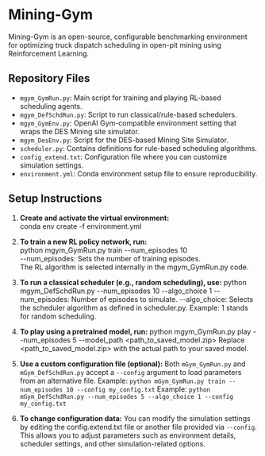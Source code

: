 # Mining-Gym
Mining-Gym is an open-source, configurable benchmarking environment for optimizing truck dispatch scheduling in open-pit mining using Reinforcement Learning.


## Repository Files

- `mgym_GymRun.py`: Main script for training and playing RL-based scheduling agents.
- `mgym_DefSchdRun.py`: Script to run classical/rule-based schedulers.
- `mgym_GymEnv.py`: OpenAI Gym-compatible environment setting that wraps the DES Mining site simulator.
- `mgym_DesEnv.py`: Script for the DES-based Mining Site Simulator.
- `scheduler.py`: Contains definitions for rule-based scheduling algorithms.
- `config_extend.txt`: Configuration file where you can customize simulation settings.
- `environment.yml`: Conda environment setup file to ensure reproducibility.
  
## Setup Instructions

1. **Create and activate the virtual environment:**  
conda env create -f environment.yml  

2. **To train a new RL policy network, run:**  
python mgym_GymRun.py train --num_episodes 10  
--num_episodes: Sets the number of training episodes.  
The RL algorithm is selected internally in the mgym_GymRun.py code.

3. **To run a classical scheduler (e.g., random scheduling), use:**
python mgym_DefSchdRun.py --num_episodes 10 --algo_choice 1
--num_episodes: Number of episodes to simulate.
--algo_choice: Selects the scheduler algorithm as defined in scheduler.py.
Example: 1 stands for random scheduling.

4. **To play using a pretrained model, run:**
python mgym_GymRun.py play --num_episodes 5 --model_path <path_to_saved_model.zip>
Replace <path_to_saved_model.zip> with the actual path to your saved model.

5. **Use a custom configuration file (optional):**
Both `mGym_GymRun.py` and `mGym_DefSchdRun.py` accept a `--config` argument to load parameters from an alternative file.
Example: `python mGym_GymRun.py train --num_episodes 10 --config my_config.txt`
Example: `python mGym_DefSchdRun.py --num_episodes 5 --algo_choice 1 --config my_config.txt`

6. **To change configuration data:**
You can modify the simulation settings by editing the config.extend.txt file or another file provided via `--config`. This allows you to adjust parameters such as environment details, scheduler settings, and other simulation-related options.


